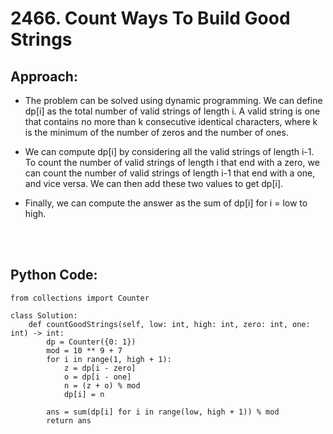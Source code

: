 # 2466. Count Ways To Build Good Strings

## Approach:
 - The problem can be solved using dynamic programming. We can define dp[i] as the total number of valid strings of length i. A valid string is one that contains no more than k consecutive identical characters, where k is the minimum of the number of zeros and the number of ones.

 - We can compute dp[i] by considering all the valid strings of length i-1. To count the number of valid strings of length i that end with a zero, we can count the number of valid strings of length i-1 that end with a one, and vice versa. We can then add these two values to get dp[i].

 - Finally, we can compute the answer as the sum of dp[i] for i = low to high.

<br></br>
## Python Code:
```shell
from collections import Counter

class Solution:
    def countGoodStrings(self, low: int, high: int, zero: int, one: int) -> int:
        dp = Counter({0: 1})
        mod = 10 ** 9 + 7
        for i in range(1, high + 1):
            z = dp[i - zero]
            o = dp[i - one]
            n = (z + o) % mod
            dp[i] = n
        
        ans = sum(dp[i] for i in range(low, high + 1)) % mod
        return ans
```
